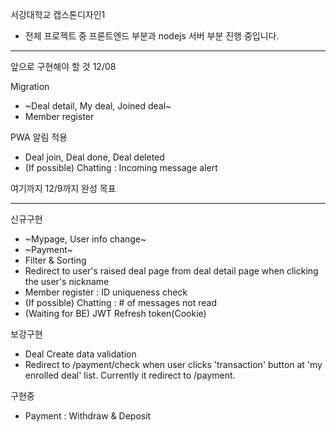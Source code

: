 서강대학교 캡스톤디자인1

- 전체 프로젝트 중 프론트엔드 부분과 nodejs 서버 부분 진행 중입니다.

***
앞으로 구현해야 할 것
12/08

Migration
- ~Deal detail, My deal, Joined deal~
- Member register

PWA 알림 적용
- Deal join, Deal done, Deal deleted
- (If possible) Chatting : Incoming message alert

여기까지 12/9까지 완성 목표

***
신규구현
- ~Mypage, User info change~
- ~Payment~
- Filter & Sorting
- Redirect to user's raised deal page from deal detail page when clicking the user's nickname
- Member register : ID uniqueness check
- (If possible) Chatting : # of messages not read
- (Waiting for BE) JWT Refresh token(Cookie)

보강구현
- Deal Create data validation
- Redirect to /payment/check when user clicks 'transaction' button at 'my enrolled deal' list. Currently it redirect to /payment.


구현중
- Payment : Withdraw & Deposit
